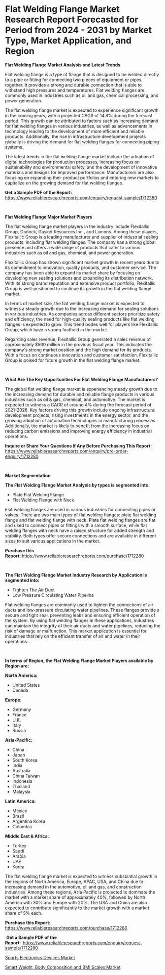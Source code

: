 <p><h1>Flat Welding Flange Market Research Report Forecasted for Period from 2024 -  2031 by Market Type, Market Application, and Region</h1></p><p><strong>Flat Welding Flange Market Analysis and Latest Trends</strong></p>
<p><p>Flat welding flange is a type of flange that is designed to be welded directly to a pipe or fitting for connecting two pieces of equipment or pipes together. It provides a strong and durable connection that is able to withstand high pressures and temperatures. Flat welding flanges are commonly used in industries such as oil and gas, chemical processing, and power generation.</p><p>The flat welding flange market is expected to experience significant growth in the coming years, with a projected CAGR of 14.8% during the forecast period. This growth can be attributed to factors such as increasing demand for flat welding flanges in various industries, as well as advancements in technology leading to the development of more efficient and reliable products. Additionally, the rise in infrastructure development projects globally is driving the demand for flat welding flanges for connecting piping systems.</p><p>The latest trends in the flat welding flange market include the adoption of digital technologies for production processes, increasing focus on sustainability and environmental safety, and the development of innovative materials and designs for improved performance. Manufacturers are also focusing on expanding their product portfolios and entering new markets to capitalize on the growing demand for flat welding flanges.</p></p>
<p><strong>Get a Sample PDF of the Report:&nbsp;</strong> <a href="https://www.reliableresearchreports.com/enquiry/request-sample/1712280">https://www.reliableresearchreports.com/enquiry/request-sample/1712280</a></p>
<p>&nbsp;</p>
<p><strong>Flat Welding Flange Major Market Players</strong></p>
<p><p>The flat welding flange market players in the industry include Flexitallic Group, Garlock, Gasket Resources Inc.,  and Lamons. Among these players, Flexitallic Group is a leading manufacturer and supplier of industrial sealing products, including flat welding flanges. The company has a strong global presence and offers a wide range of products that cater to various industries such as oil and gas, chemical, and power generation.</p><p>Flexitallic Group has shown significant market growth in recent years due to its commitment to innovation, quality products, and customer service. The company has been able to expand its market share by focusing on developing new sealing solutions and expanding its distribution network. With its strong brand reputation and extensive product portfolio, Flexitallic Group is well-positioned to continue its growth in the flat welding flange market.</p><p>In terms of market size, the flat welding flange market is expected to witness a steady growth due to the increasing demand for sealing solutions in various industries. As companies across different sectors prioritize safety and efficiency, the need for high-quality sealing products like flat welding flanges is expected to grow. This trend bodes well for players like Flexitallic Group, which have a strong foothold in the market.</p><p>Regarding sales revenue, Flexitallic Group generated a sales revenue of approximately $500 million in the previous fiscal year. This indicates the company's strong market position and the high demand for its products. With a focus on continuous innovation and customer satisfaction, Flexitallic Group is poised for future growth in the flat welding flange market.</p></p>
<p>&nbsp;</p>
<p><strong>What Are The Key Opportunities For Flat Welding Flange Manufacturers?</strong></p>
<p><p>The global flat welding flange market is experiencing steady growth due to the increasing demand for durable and reliable flange products in various industries such as oil & gas, chemical, and automotive. The market is expected to witness a CAGR of around 4% during the forecast period of 2021-2026. Key factors driving this growth include ongoing infrastructural development projects, rising investments in the energy sector, and the growing adoption of automation technologies in manufacturing processes. Additionally, the market is likely to benefit from the increasing focus on reducing carbon emissions and improving energy efficiency in industrial operations.</p></p>
<p><strong>Inquire or Share Your Questions If Any Before Purchasing This Report:</strong> <a href="https://www.reliableresearchreports.com/enquiry/pre-order-enquiry/1712280">https://www.reliableresearchreports.com/enquiry/pre-order-enquiry/1712280</a></p>
<p>&nbsp;</p>
<p><strong>Market Segmentation</strong></p>
<p><strong>The Flat Welding Flange Market Analysis by types is segmented into:</strong></p>
<p><ul><li>Plate Flat Welding Flange</li><li>Flat Welding Flange with Neck</li></ul></p>
<p><p>Flat welding flanges are used in various industries for connecting pipes or valves. There are two main types of flat welding flanges: plate flat welding flange and flat welding flange with neck. Plate flat welding flanges are flat and used to connect pipes or fittings with a smooth surface, while flat welding flanges with neck have a raised structure for added strength and stability. Both types offer secure connections and are available in different sizes to suit various applications in the market.</p></p>
<p><strong>Purchase this Report:&nbsp;</strong><a href="https://www.reliableresearchreports.com/purchase/1712280">https://www.reliableresearchreports.com/purchase/1712280</a></p>
<p>&nbsp;</p>
<p><strong>The Flat Welding Flange Market Industry Research by Application is segmented into:</strong></p>
<p><ul><li>Tighten The Air Duct</li><li>Low Pressure Circulating Water Pipeline</li></ul></p>
<p><p>Flat welding flanges are commonly used to tighten the connections of air ducts and low-pressure circulating water pipelines. These flanges provide a secure and tight seal, preventing leaks and ensuring efficient operation of the system. By using flat welding flanges in these applications, industries can maintain the integrity of their air ducts and water pipelines, reducing the risk of damage or malfunction. This market application is essential for industries that rely on the efficient transfer of air and water in their operations.</p></p>
<p>&nbsp;</p>
<p><strong>In terms of Region, the Flat Welding Flange Market Players available by Region are:</strong></p>
<p>
    <p> <strong> North America: </strong>
        <ul>
            <li>United States</li>
            <li>Canada</li>
        </ul>
        </p> 
    <p> <strong> Europe: </strong>
        <ul>
            <li>Germany</li>
            <li>France</li>
            <li>U.K.</li>
            <li>Italy</li>
            <li>Russia</li>
        </ul>
        </p> 
    <p> <strong> Asia-Pacific: </strong>
        <ul>
            <li>China</li>
            <li>Japan</li>
            <li>South Korea</li>
            <li>India</li>
            <li>Australia</li>
            <li>China Taiwan</li>
            <li>Indonesia</li>
            <li>Thailand</li>
            <li>Malaysia</li>
        </ul>
        </p> 
    <p> <strong> Latin America: </strong>
        <ul>
            <li>Mexico</li>
            <li>Brazil</li>
            <li>Argentina Korea</li>
            <li>Colombia</li>
        </ul>
        </p> 
    <p> <strong> Middle East & Africa: </strong>
        <ul>
            <li>Turkey</li>
            <li>Saudi</li>
            <li>Arabia</li>
            <li>UAE</li>
            <li>Korea</li>
        </ul>
    </p>
    </p>
<p><p>The flat welding flange market is expected to witness substantial growth in the regions of North America, Europe, APAC, USA, and China due to increasing demand in the automotive, oil and gas, and construction industries. Among these regions, Asia Pacific is projected to dominate the market with a market share of approximately 40%, followed by North America with 30% and Europe with 20%. The USA and China are also expected to contribute significantly to the market growth with a market share of 5% each.</p></p>
<p><strong>Purchase this Report: </strong><a href="https://www.reliableresearchreports.com/purchase/1712280">https://www.reliableresearchreports.com/purchase/1712280</a></p>
<p>&nbsp;<strong>Get a Sample PDF of the Report:&nbsp;&nbsp;</strong><a href="https://www.reliableresearchreports.com/enquiry/request-sample/1712280">https://www.reliableresearchreports.com/enquiry/request-sample/1712280</a></p>
<p><strong></strong></p>
<p><p><a href="https://github.com/luckyshygirl/Market-Research-Report-List-3/blob/main/sports-electronics-devices-market.md">Sports Electronics Devices Market</a></p><p><a href="https://github.com/markusgodoy/Market-Research-Report-List-2/blob/main/smart-weight-body-composition-and-bmi-scales-market.md">Smart Weight, Body Composition and BMI Scales Market</a></p></p>